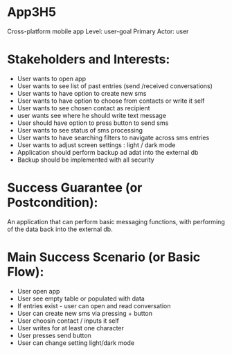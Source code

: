 # App3H5
Cross-platform mobile app
Level: user-goal
Primary Actor: user

Stakeholders and Interests:
===========================
- User wants to open app 
- User wants to see list of past entries (send /received conversations)
- User wants to have option to create new sms
- User wants to have option to choose from contacts or write it self
- User wants to see chosen contact as recipient
- user wants see where he should write text message
- User should have option to press button to send sms
- User wants to see status of sms processing
- User wants to have searching filters to navigate across sms entries
- User wants to adjust screen settings : light / dark mode
- Application should perform backup ad adat into the external db 
- Backup should be implemented with all security

Success Guarantee (or Postcondition):
====================================
An application that can perform basic messaging functions, with performing of the data back into  the external db.

Main Success Scenario (or Basic Flow):
=====================================
- User open app
- User see empty table or populated with data
- If entries exist - user can open and read conversation
- User can create new sms via pressing + button
- User choosin contact / inputs it self
- User writes for at least one character 
- User presses send button
- User can change setting light/dark mode
